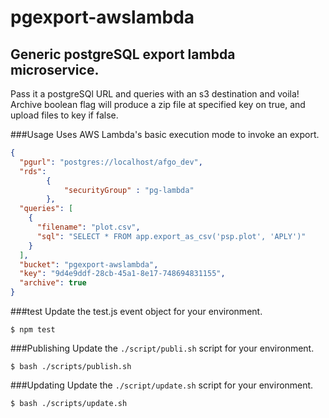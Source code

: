 # pgexport-awslambda
## Generic postgreSQL export lambda microservice.

Pass it a postgreSQl URL and queries with an s3 destination and voila!
Archive boolean flag will produce a zip file at specified key on true,
and upload files to key if false.

###Usage
Uses AWS Lambda's basic execution mode to invoke an export.

````json
{
  "pgurl": "postgres://localhost/afgo_dev",
  "rds":
        {
            "securityGroup" : "pg-lambda"
        },
  "queries": [
    {
      "filename": "plot.csv",
      "sql": "SELECT * FROM app.export_as_csv('psp.plot', 'APLY')"
    }
  ],
  "bucket": "pgexport-awslambda",
  "key": "9d4e9ddf-28cb-45a1-8e17-748694831155",
  "archive": true
}
````

###test
Update the test.js event object for your environment.

``$ npm test``

###Publishing
Update the ``./script/publi.sh`` script for your environment.

``$ bash ./scripts/publish.sh``

###Updating
Update the ``./script/update.sh`` script for your environment.

``$ bash ./scripts/update.sh``